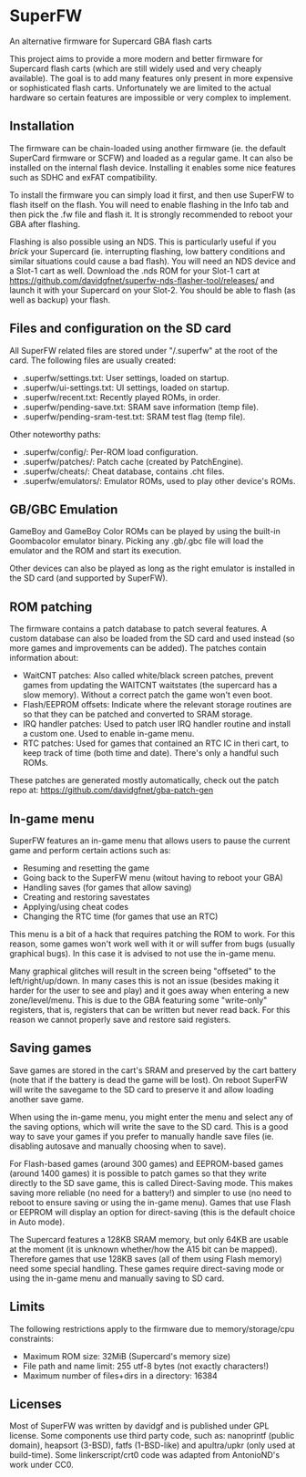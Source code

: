 
SuperFW
=======

An alternative firmware for Supercard GBA flash carts

This project aims to provide a more modern and better firmware for Supercard
flash carts (which are still widely used and very cheaply available). The goal
is to add many features only present in more expensive or sophisticated flash
carts. Unfortunately we are limited to the actual hardware so certain features
are impossible or very complex to implement.


Installation
------------

The firmware can be chain-loaded using another firmware (ie. the default
SuperCard firmware or SCFW) and loaded as a regular game. It can also be
installed on the internal flash device. Installing it enables some nice
features such as SDHC and exFAT compatibility.

To install the firmware you can simply load it first, and then use SuperFW
to flash itself on the flash. You will need to enable flashing in the Info
tab and then pick the .fw file and flash it. It is strongly recommended to
reboot your GBA after flashing.

Flashing is also possible using an NDS. This is particularly useful if you
_brick_ your Supercard (ie. interrupting flashing, low battery conditions
and similar situations could cause a bad flash). You will need an NDS device
and a Slot-1 cart as well. Download the .nds ROM for your Slot-1 cart at
https://github.com/davidgfnet/superfw-nds-flasher-tool/releases/ and launch
it with your Supercard on your Slot-2. You should be able to flash (as well
as backup) your flash.


Files and configuration on the SD card
--------------------------------------

All SuperFW related files are stored under "/.superfw" at the root of the card.
The following files are usually created:

 - .superfw/settings.txt: User settings, loaded on startup.
 - .superfw/ui-settings.txt: UI settings, loaded on startup.
 - .superfw/recent.txt: Recently played ROMs, in order.
 - .superfw/pending-save.txt: SRAM save information (temp file).
 - .superfw/pending-sram-test.txt: SRAM test flag (temp file).

Other noteworthy paths:

 - .superfw/config/: Per-ROM load configuration.
 - .superfw/patches/: Patch cache (created by PatchEngine).
 - .superfw/cheats/: Cheat database, contains .cht files.
 - .superfw/emulators/: Emulator ROMs, used to play other device's ROMs.

GB/GBC Emulation
----------------

GameBoy and GameBoy Color ROMs can be played by using the built-in Goombacolor
emulator binary. Picking any .gb/.gbc file will load the emulator and the ROM
and start its execution.

Other devices can also be played as long as the right emulator is installed in
the SD card (and supported by SuperFW).

ROM patching
------------

The firmware contains a patch database to patch several features. A custom
database can also be loaded from the SD card and used instead (so more games
and improvements can be added). The patches contain information about:

 - WaitCNT patches: Also called white/black screen patches, prevent games from
   updating the WAITCNT waitstates (the supercard has a slow memory). Without
   a correct patch the game won't even boot.
 - Flash/EEPROM offsets: Indicate where the relevant storage routines are so
   that they can be patched and converted to SRAM storage.
 - IRQ handler patches: Used to patch user IRQ handler routine and install a
   custom one. Used to enable in-game menu.
 - RTC patches: Used for games that contained an RTC IC in theri cart, to keep
   track of time (both time and date). There's only a handful such ROMs.

These patches are generated mostly automatically, check out the patch repo at:
https://github.com/davidgfnet/gba-patch-gen

In-game menu
------------

SuperFW features an in-game menu that allows users to pause the current game
and perform certain actions such as:

  - Resuming and resetting the game
  - Going back to the SuperFW menu (witout having to reboot your GBA)
  - Handling saves (for games that allow saving)
  - Creating and restoring savestates
  - Applying/using cheat codes
  - Changing the RTC time (for games that use an RTC)

This menu is a bit of a hack that requires patching the ROM to work. For this
reason, some games won't work well with it or will suffer from bugs (usually
graphical bugs). In this case it is advised to not use the in-game menu.

Many graphical glitches will result in the screen being "offseted" to the
left/right/up/down. In many cases this is not an issue (besides making it
harder for the user to see and play) and it goes away when entering a new
zone/level/menu. This is due to the GBA featuring some "write-only" registers,
that is, registers that can be written but never read back. For this reason
we cannot properly save and restore said registers.

Saving games
------------

Save games are stored in the cart's SRAM and preserved by the cart battery
(note that if the battery is dead the game will be lost). On reboot SuperFW
will write the savegame to the SD card to preserve it and allow loading
another save game.

When using the in-game menu, you might enter the menu and select any of the
saving options, which will write the save to the SD card. This is a good
way to save your games if you prefer to manually handle save files (ie.
disabling autosave and manually choosing when to save).

For Flash-based games (around 300 games) and EEPROM-based games (around 1400
games) it is possible to patch games so that they write directly to the SD
save game, this is called Direct-Saving mode. This makes saving more reliable
(no need for a battery!) and simpler to use (no need to reboot to ensure
saving or using the in-game menu). Games that use Flash or EEPROM will display
an option for direct-saving (this is the default choice in Auto mode).

The Supercard features a 128KB SRAM memory, but only 64KB are usable at the
moment (it is unknown whether/how the A15 bit can be mapped). Therefore games
that use 128KB saves (all of them using Flash memory) need some special
handling. These games require direct-saving mode or using the in-game menu
and manually saving to SD card.

Limits
------

The following restrictions apply to the firmware due to memory/storage/cpu
constraints:

 - Maximum ROM size: 32MiB (Supercard's memory size)
 - File path and name limit: 255 utf-8 bytes (not exactly characters!)
 - Maximum number of files+dirs in a directory: 16384

Licenses
--------

Most of SuperFW was written by davidgf and is published under GPL license.
Some components use third party code, such as: nanoprintf (public domain),
heapsort (3-BSD), fatfs (1-BSD-like) and apultra/upkr (only used at
build-time). Some linkerscript/crt0 code was adapted from AntonioND's work
under CC0.


